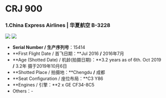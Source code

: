 # CRJ 900

### 1.China Express Airlines | 华夏航空 B-3228

![](http://cdn.eternityqjl.top/CRJ900_G5_B-3228_4.jpg)
![](http://cdn.eternityqjl.top/CRJ900_G5_B-3228_2.jpg)

- **Serial Number / 生产序列号**：15414
- **First Flight Date / 首飞日期：**Jul 2016  **/**  2016年7月
- **Age (Shotted Date) / 机龄(拍摄日期)：**3.2 years as of 6th. Oct 2019  **/**  3.2年  摄于2019年10月6日
- **Shotted Place / 拍摄地：**Chengdu  **/**  成都
- **Seat Configuration / 座位布局：**C3 Y86
- **Engines / 引擎：**2 x GE CF34-8C5
- Others：-